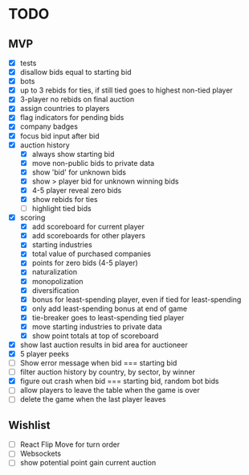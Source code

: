 # TODO

## MVP

- [x] tests
- [x] disallow bids equal to starting bid
- [x] bots
- [x] up to 3 rebids for ties, if still tied goes to highest non-tied player
- [x] 3-player no rebids on final auction
- [x] assign countries to players
- [x] flag indicators for pending bids
- [x] company badges
- [x] focus bid input after bid
- [x] auction history
  - [x] always show starting bid
  - [x] move non-public bids to private data
  - [x] show 'bid' for unknown bids
  - [x] show > player bid for unknown winning bids
  - [x] 4-5 player reveal zero bids
  - [x] show rebids for ties
  - [ ] highlight tied bids
- [x] scoring
  - [x] add scoreboard for current player
  - [x] add scoreboards for other players
  - [x] starting industries
  - [x] total value of purchased companies
  - [x] points for zero bids (4-5 player)
  - [x] naturalization
  - [x] monopolization
  - [x] diversification
  - [x] bonus for least-spending player, even if tied for least-spending
  - [x] only add least-spending bonus at end of game
  - [x] tie-breaker goes to least-spending tied player
  - [x] move starting industries to private data
  - [x] show point totals at top of scoreboard
- [x] show last auction results in bid area for auctioneer
- [x] 5 player peeks
- [ ] Show error message when bid === starting bid
- [ ] filter auction history by country, by sector, by winner
- [x] figure out crash when bid === starting bid, random bot bids
- [ ] allow players to leave the table when the game is over
- [ ] delete the game when the last player leaves

## Wishlist

- [ ] React Flip Move for turn order
- [ ] Websockets
- [ ] show potential point gain current auction
